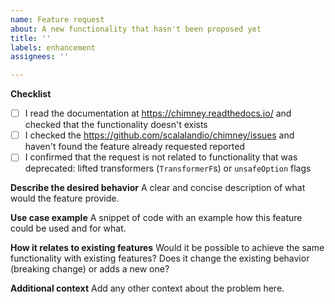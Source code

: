 ```yaml
---
name: Feature request
about: A new functionality that hasn't been proposed yet
title: ''
labels: enhancement
assignees: ''

---
```


**Checklist**
- [ ] I read the documentation at https://chimney.readthedocs.io/ and checked that the functionality doesn't exists
- [ ] I checked the https://github.com/scalalandio/chimney/issues and haven't found the feature already requested reported
- [ ] I confirmed that the request is not related to functionality that was deprecated: lifted transformers (`TransformerF`s) or `unsafeOption` flags

**Describe the desired behavior**
A clear and concise description of what would the feature provide.

**Use case example**
A snippet of code with an example how this feature could be used and for what.

**How it relates to existing features**
Would it be possible to achieve the same functionality with existing features? Does it change the existing behavior (breaking change) or adds a new one?

**Additional context**
Add any other context about the problem here.
